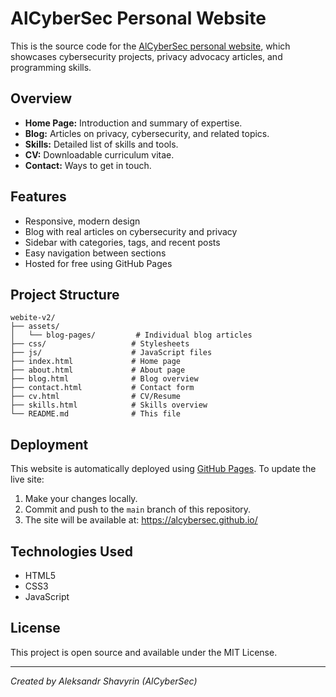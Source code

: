 # AlCyberSec Personal Website

This is the source code for the [AlCyberSec personal website](https://alcybersec.github.io/), which showcases cybersecurity projects, privacy advocacy articles, and programming skills.

## Overview

- **Home Page:** Introduction and summary of expertise.
- **Blog:** Articles on privacy, cybersecurity, and related topics.
- **Skills:** Detailed list of skills and tools.
- **CV:** Downloadable curriculum vitae.
- **Contact:** Ways to get in touch.

## Features
- Responsive, modern design
- Blog with real articles on cybersecurity and privacy
- Sidebar with categories, tags, and recent posts
- Easy navigation between sections
- Hosted for free using GitHub Pages

## Project Structure
```
webite-v2/
├── assets/
│   └── blog-pages/         # Individual blog articles
├── css/                   # Stylesheets
├── js/                    # JavaScript files
├── index.html             # Home page
├── about.html             # About page
├── blog.html              # Blog overview
├── contact.html           # Contact form
├── cv.html                # CV/Resume
├── skills.html            # Skills overview
└── README.md              # This file
```

## Deployment
This website is automatically deployed using [GitHub Pages](https://pages.github.com/). To update the live site:

1. Make your changes locally.
2. Commit and push to the `main` branch of this repository.
3. The site will be available at: https://alcybersec.github.io/

## Technologies Used
- HTML5
- CSS3
- JavaScript

## License
This project is open source and available under the MIT License.

---

*Created by Aleksandr Shavyrin (AlCyberSec)* 